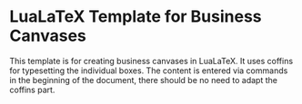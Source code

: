 # LuaLaTeX Template for Business Canvases
This template is for creating business canvases in LuaLaTeX. It uses coffins for typesetting the individual boxes. The content is entered via commands in the beginning of the document, there should be no need to adapt the coffins part.
